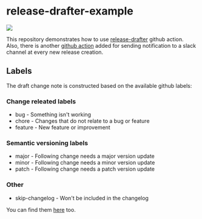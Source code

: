 # release-drafter-example

![](https://media.giphy.com/media/CDZwopbecAbIc/giphy-downsized.gif)

This repository demonstrates how to use [release-drafter](https://github.com/marketplace/actions/release-drafter) github action.
Also, there is another [github action](./.github/workflows/release_slack_notification.yml) added for sending notification to a slack channel at every new release creation.

## Labels

The draft change note is constructed based on the available github labels:

### Change releated labels

- bug - Something isn't working
- chore - Changes that do not relate to a bug or feature
- feature - New feature or improvement

### Semantic versioning labels

- major - Following change needs a major version update
- minor - Following change needs a minor version update
- patch - Following change needs a patch version update

### Other

- skip-changelog - Won't be included in the changelog

You can find them [here](https://github.com/joelazar/releaser-example/issues/labels) too.
